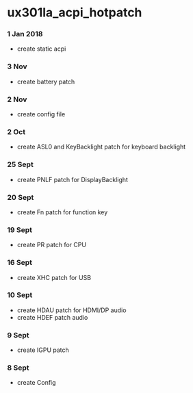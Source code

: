 # ux301la_acpi_hotpatch
### 1 Jan 2018
- create static acpi
### 3 Nov
- create battery patch
### 2 Nov
- create config file
### 2 Oct
- create ASL0 and KeyBacklight patch for keyboard backlight
### 25 Sept
- create PNLF patch for DisplayBacklight
### 20 Sept
- create Fn patch for function key
### 19 Sept 
- create PR patch for CPU 
### 16 Sept
- create XHC patch for USB
### 10 Sept
- create HDAU patch for HDMI/DP audio
- create HDEF patch audio
### 9 Sept
- create IGPU patch
### 8 Sept
- create Config

